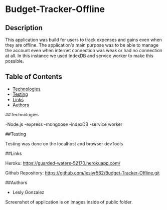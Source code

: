 # Budget-Tracker-Offline

## Description

This application was build for users to track expenses and gains even when they are offline. 
The application's main purpose was to be able to manage the account even when internet connection 
was weak or had no connection at all. In this instance we used IndexDB and service worker to make this possible.


## Table of Contents
* [Technologies](#technologies)
* [Testing](#testing)
* [Links](#links)
* [Authors](#authors)

##Technologies

-Node.js
-express
-mongoose
-indexDB
-service worker


##Testing 

Testing was done on the localhost and browser devTools

##Links

Heroku: https://guarded-waters-52170.herokuapp.com/

Github Repository: https://github.com/leslyr562/Budget-Tracker-Offline.git

##Authors

- Lesly Gonzalez

Screenshot of application is on images inside of public folder.
